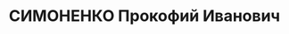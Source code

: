 ---
title: СИМОНЕНКО Прокофий Иванович
description: '1898 р., с. Куйбишеве того ж р-ну Дніпропетровської обл., українець,
  з селян, чл. ВКП(б), освіта вища, асистент Дніпропетровського державного університету.

  27.11.1937 р.звинувачений у належності до к/рев. організації, розстріляний 28.11.1937
  р.

  Реабілітований 31.08.1955 р.'
---